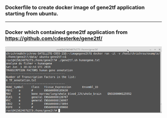
### Dockerfile to create docker image of gene2tf application starting from ubuntu.
----------
### Docker which contained gene2tf application from https://github.com/cdesterke/gene2tf/

![docker](https://github.com/cdesterke/docker_gene2tf/blob/master/docker.png)

